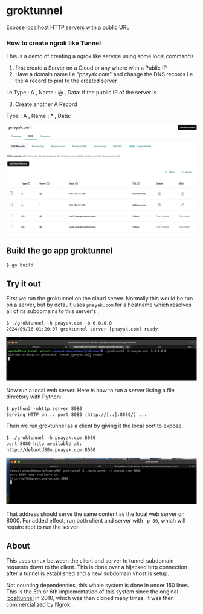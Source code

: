 # groktunnel

Expose localhost HTTP servers with a public URL

### How to create ngrok like Tunnel

This is a demo of creating a ngrok like service using some local commands

1. first create a Server on a Cloud or any where with a Public IP
2. Have a domain name i.e "pnayak.com" and change the DNS records i.e the A record to pint to the created server 

i.e Type : A , Name : @ , Data: <Public IP> if the public IP of the server is <Public IP>

3. Create another A Record 

Type : A , Name : * , Data: <Public IP>

![godaddy A Record Sample](../images/godaddy-a-record.png)

## Build the go app groktunnel
```
$ go build
```

## Try it out

First we run the groktunnel on the cloud server. Normally this would be run on a server, but by default uses `pnayak.com`
for a hostname which resolves all of its subdomains to this server's <public IP>.
```
$ ./groktunnel -h pnayak.com -b 0.0.0.0
2024/09/16 01:20:07 groktunnel server [pnayak.com] ready!
```

![groktunnel server](../images/groktunnel-server.png)

Now run a local web server. Here is how to run a server listing a file directory with Python:
```
$ python3 -mhttp.server 8080
Serving HTTP on :: port 8080 (http://[::]:8080/) ...
```

Then we run groktunnel as a client by giving it the local port to expose.
```
$ ./groktunnel -h pnayak.com 8080
port 8080 http available at:
http://delontd88n.pnayak.com:8080
```
![groktunnel client](../images/groktunnel-client.png)

That address should serve the same content as the local web server on 8000. For added effect,
run both client and server with `-p 80`, which will require root to run the server.

## About

This uses qmux between the client and server to tunnel subdomain requests down to the client.
This is done over a hijacked http connection after a tunnel is established and a new subdomain
vhost is setup. 

Not counting dependencies, this whole system is done in under 150 lines. This is the 5th or 6th
implementation of this system since the original [localtunnel](https://github.com/progrium/localtunnel)
in 2010, which was then cloned many times. It was then commercialized by [Ngrok](https://ngrok.com/).